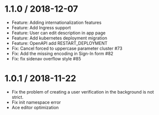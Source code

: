 
1.1.0 / 2018-12-07
==================

- Feature: Adding internationalization features
- Feature: Add Ingress support
- Feature: User can edit description in app page
- Feature: Add kubernetes deployment migration
- Feature: OpenAPI add RESTART_DEPLOYMENT
- Fix: Cancel forced to uppercase parameter cluster #73
- Fix: Add the missing encoding in Sign-In form  #82
- Fix: fix sidenav overflow style #85

1.0.1 / 2018-11-22
==================

- Fix the problem of creating a user verification in the background is not strict.
- Fix init namespace error
- Ace editor optimization





